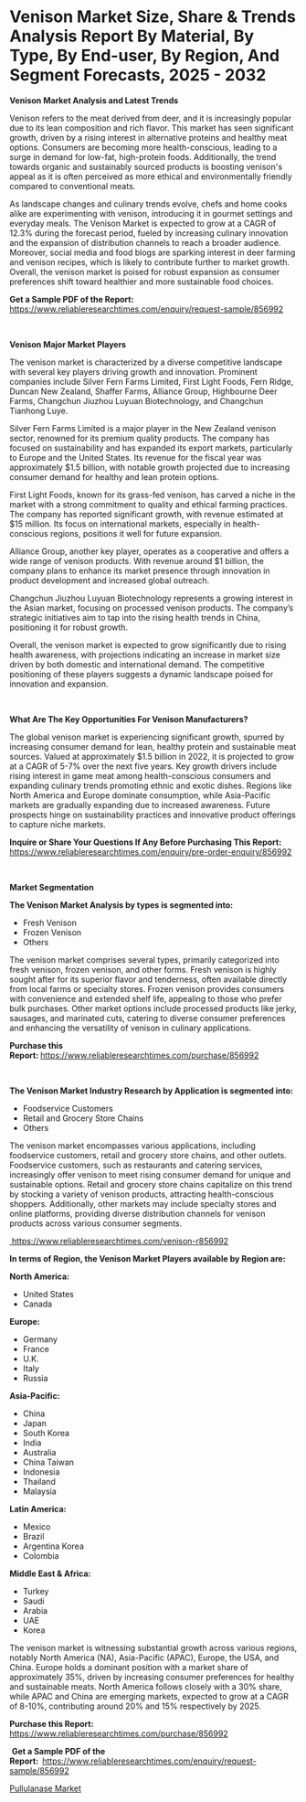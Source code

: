 <p><h1>Venison Market Size, Share & Trends Analysis Report By Material, By Type, By End-user, By Region, And Segment Forecasts, 2025 - 2032</h1></p><p><strong>Venison Market Analysis and Latest Trends</strong></p>
<p><p>Venison refers to the meat derived from deer, and it is increasingly popular due to its lean composition and rich flavor. This market has seen significant growth, driven by a rising interest in alternative proteins and healthy meat options. Consumers are becoming more health-conscious, leading to a surge in demand for low-fat, high-protein foods. Additionally, the trend towards organic and sustainably sourced products is boosting venison's appeal as it is often perceived as more ethical and environmentally friendly compared to conventional meats.</p><p>As landscape changes and culinary trends evolve, chefs and home cooks alike are experimenting with venison, introducing it in gourmet settings and everyday meals. The Venison Market is expected to grow at a CAGR of 12.3% during the forecast period, fueled by increasing culinary innovation and the expansion of distribution channels to reach a broader audience. Moreover, social media and food blogs are sparking interest in deer farming and venison recipes, which is likely to contribute further to market growth. Overall, the venison market is poised for robust expansion as consumer preferences shift toward healthier and more sustainable food choices.</p></p>
<p><strong>Get a Sample PDF of the Report:&nbsp;</strong> <a href="https://www.reliableresearchtimes.com/enquiry/request-sample/856992?utm_campaign=2643&utm_medium=2&utm_source=Github&utm_content=ia&utm_term=07042025&utm_id=venison">https://www.reliableresearchtimes.com/enquiry/request-sample/856992</a></p>
<p>&nbsp;</p>
<p><strong>Venison Major Market Players</strong></p>
<p><p>The venison market is characterized by a diverse competitive landscape with several key players driving growth and innovation. Prominent companies include Silver Fern Farms Limited, First Light Foods, Fern Ridge, Duncan New Zealand, Shaffer Farms, Alliance Group, Highbourne Deer Farms, Changchun Jiuzhou Luyuan Biotechnology, and Changchun Tianhong Luye.</p><p>Silver Fern Farms Limited is a major player in the New Zealand venison sector, renowned for its premium quality products. The company has focused on sustainability and has expanded its export markets, particularly to Europe and the United States. Its revenue for the fiscal year was approximately $1.5 billion, with notable growth projected due to increasing consumer demand for healthy and lean protein options.</p><p>First Light Foods, known for its grass-fed venison, has carved a niche in the market with a strong commitment to quality and ethical farming practices. The company has reported significant growth, with revenue estimated at $15 million. Its focus on international markets, especially in health-conscious regions, positions it well for future expansion.</p><p>Alliance Group, another key player, operates as a cooperative and offers a wide range of venison products. With revenue around $1 billion, the company plans to enhance its market presence through innovation in product development and increased global outreach.</p><p>Changchun Jiuzhou Luyuan Biotechnology represents a growing interest in the Asian market, focusing on processed venison products. The company’s strategic initiatives aim to tap into the rising health trends in China, positioning it for robust growth.</p><p>Overall, the venison market is expected to grow significantly due to rising health awareness, with projections indicating an increase in market size driven by both domestic and international demand. The competitive positioning of these players suggests a dynamic landscape poised for innovation and expansion.</p></p>
<p>&nbsp;</p>
<p><strong>What Are The Key Opportunities For Venison Manufacturers?</strong></p>
<p><p>The global venison market is experiencing significant growth, spurred by increasing consumer demand for lean, healthy protein and sustainable meat sources. Valued at approximately $1.5 billion in 2022, it is projected to grow at a CAGR of 5-7% over the next five years. Key growth drivers include rising interest in game meat among health-conscious consumers and expanding culinary trends promoting ethnic and exotic dishes. Regions like North America and Europe dominate consumption, while Asia-Pacific markets are gradually expanding due to increased awareness. Future prospects hinge on sustainability practices and innovative product offerings to capture niche markets.</p></p>
<p><strong>Inquire or Share Your Questions If Any Before Purchasing This Report:</strong> <a href="https://www.reliableresearchtimes.com/enquiry/pre-order-enquiry/856992?utm_campaign=2643&utm_medium=2&utm_source=Github&utm_content=ia&utm_term=07042025&utm_id=venison">https://www.reliableresearchtimes.com/enquiry/pre-order-enquiry/856992</a></p>
<p>&nbsp;</p>
<p><strong>Market Segmentation</strong></p>
<p><strong>The Venison Market Analysis by types is segmented into:</strong></p>
<p><ul><li>Fresh Venison</li><li>Frozen Venison</li><li>Others</li></ul></p>
<p><p>The venison market comprises several types, primarily categorized into fresh venison, frozen venison, and other forms. Fresh venison is highly sought after for its superior flavor and tenderness, often available directly from local farms or specialty stores. Frozen venison provides consumers with convenience and extended shelf life, appealing to those who prefer bulk purchases. Other market options include processed products like jerky, sausages, and marinated cuts, catering to diverse consumer preferences and enhancing the versatility of venison in culinary applications.</p></p>
<p><strong>Purchase this Report:&nbsp;</strong><a href="https://www.reliableresearchtimes.com/purchase/856992?utm_campaign=2643&utm_medium=2&utm_source=Github&utm_content=ia&utm_term=07042025&utm_id=venison">https://www.reliableresearchtimes.com/purchase/856992</a></p>
<p>&nbsp;</p>
<p><strong>The Venison Market Industry Research by Application is segmented into:</strong></p>
<p><ul><li>Foodservice Customers</li><li>Retail and Grocery Store Chains</li><li>Others</li></ul></p>
<p><p>The venison market encompasses various applications, including foodservice customers, retail and grocery store chains, and other outlets. Foodservice customers, such as restaurants and catering services, increasingly offer venison to meet rising consumer demand for unique and sustainable options. Retail and grocery store chains capitalize on this trend by stocking a variety of venison products, attracting health-conscious shoppers. Additionally, other markets may include specialty stores and online platforms, providing diverse distribution channels for venison products across various consumer segments.</p></p>
<p><a href="https://www.reliableresearchtimes.com/venison-r856992?utm_campaign=2643&utm_medium=2&utm_source=Github&utm_content=ia&utm_term=07042025&utm_id=venison">&nbsp;https://www.reliableresearchtimes.com/venison-r856992</a></p>
<p><strong>In terms of Region, the Venison Market Players available by Region are:</strong></p>
<p>
    <p> <strong> North America: </strong>
        <ul>
            <li>United States</li>
            <li>Canada</li>
        </ul>
        </p> 
    <p> <strong> Europe: </strong>
        <ul>
            <li>Germany</li>
            <li>France</li>
            <li>U.K.</li>
            <li>Italy</li>
            <li>Russia</li>
        </ul>
        </p> 
    <p> <strong> Asia-Pacific: </strong>
        <ul>
            <li>China</li>
            <li>Japan</li>
            <li>South Korea</li>
            <li>India</li>
            <li>Australia</li>
            <li>China Taiwan</li>
            <li>Indonesia</li>
            <li>Thailand</li>
            <li>Malaysia</li>
        </ul>
        </p> 
    <p> <strong> Latin America: </strong>
        <ul>
            <li>Mexico</li>
            <li>Brazil</li>
            <li>Argentina Korea</li>
            <li>Colombia</li>
        </ul>
        </p> 
    <p> <strong> Middle East & Africa: </strong>
        <ul>
            <li>Turkey</li>
            <li>Saudi</li>
            <li>Arabia</li>
            <li>UAE</li>
            <li>Korea</li>
        </ul>
    </p>
    </p>
<p><p>The venison market is witnessing substantial growth across various regions, notably North America (NA), Asia-Pacific (APAC), Europe, the USA, and China. Europe holds a dominant position with a market share of approximately 35%, driven by increasing consumer preferences for healthy and sustainable meats. North America follows closely with a 30% share, while APAC and China are emerging markets, expected to grow at a CAGR of 8-10%, contributing around 20% and 15% respectively by 2025.</p></p>
<p><strong>Purchase this Report: </strong><a href="https://www.reliableresearchtimes.com/purchase/856992?utm_campaign=2643&utm_medium=2&utm_source=Github&utm_content=ia&utm_term=07042025&utm_id=venison">https://www.reliableresearchtimes.com/purchase/856992</a></p>
<p>&nbsp;<strong>Get a Sample PDF of the Report:&nbsp;&nbsp;</strong><a href="https://www.reliableresearchtimes.com/enquiry/request-sample/856992?utm_campaign=2643&utm_medium=2&utm_source=Github&utm_content=ia&utm_term=07042025&utm_id=venison">https://www.reliableresearchtimes.com/enquiry/request-sample/856992</a></p>
<p><strong></strong></p>
<p><p><a href="https://github.com/dolorespeddico90/Market-Research-Report-List-1/blob/main/pullulanase-market.md?utm_campaign=2643&utm_medium=2&utm_source=Github&utm_content=ia&utm_term=07042025&utm_id=venison">Pullulanase Market</a></p></p>